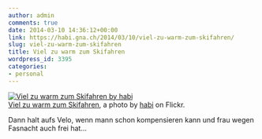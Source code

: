 ```yaml
---
author: admin
comments: true
date: 2014-03-10 14:36:12+00:00
link: https://habi.gna.ch/2014/03/10/viel-zu-warm-zum-skifahren/
slug: viel-zu-warm-zum-skifahren
title: Viel zu warm zum Skifahren
wordpress_id: 3395
categories:
- personal
---
```


[![Viel zu warm zum Skifahren by habi](http://farm8.staticflickr.com/7406/13060812103_4a04e2210a.jpg)](https://www.flickr.com/photos/habi/13060812103/)  
[Viel zu warm zum Skifahren](https://www.flickr.com/photos/habi/13060812103/), a photo by [habi](https://www.flickr.com/photos/habi/) on Flickr.

Dann halt aufs Velo, wenn mann schon kompensieren kann und frau wegen Fasnacht auch frei hat...
